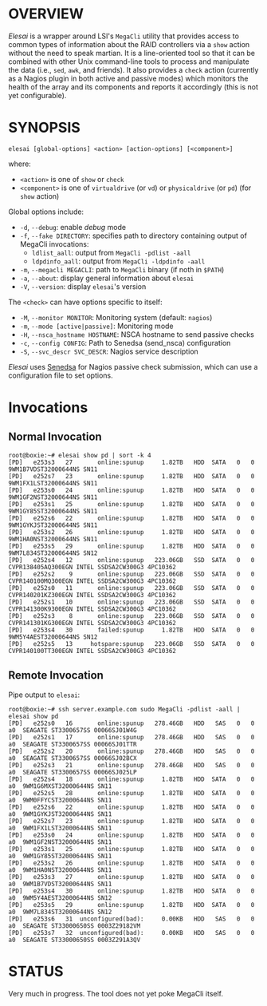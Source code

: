 # OVERVIEW

*Elesai* is a wrapper around LSI's `MegaCli` utility that provides access to common types of information about the RAID controllers via a `show` action without the need to speak martian. It is a line-oriented tool so that it can be combined with other Unix command-line tools to process and manipulate the data (i.e., `sed`, `awk`, and friends). It also provides a `check` action (currently as a Nagios plugin in both active and passive modes) which monitors the health of the array and its components and reports it accordingly (this is not yet configurable).

# SYNOPSIS

    elesai [global-options] <action> [action-options] [<component>]

where:

* `<action>` is one of `show` or `check`
* `<component>` is one of `virtualdrive` (or `vd`) or `physicaldrive` (or `pd`) (for `show` action)

Global options include:

* `-d`, `--debug`: enable *debug* mode
* `-f`, `--fake DIRECTORY`: specifies path to directory containing output of MegaCli invocations:
	* `ldlist_aall`: output from `MegaCli -pdlist -aall`
	* `ldpdinfo_aall`: output from `MegaCli -ldpdinfo -aall`
* `-m`, `--megacli MEGACLI`: path to `MegaCli` binary (if noth in `$PATH`)
* `-a`, `--about`: display general information about `elesai`
* `-V`, `--version`: display `elesai`'s version

The `<check>` can have options specific to itself:

* `-M`, `--monitor MONITOR`:            Monitoring system (default: `nagios`)
* `-m`, `--mode [active|passive]`:      Monitoring mode
* `-H`, `--nsca_hostname HOSTNAME`:     NSCA hostname to send passive checks
* `-c`, `--config CONFIG`:              Path to Senedsa (send_nsca) configuration
* `-S`, `--svc_descr SVC_DESCR`:        Nagios service description

*Elesai* uses [Senedsa](https://rubygems.org/gems/senedsa "Senedsa") for Nagios passive check submission, which can use a configuration file to set options.

# Invocations

## Normal Invocation

    root@boxie:~# elesai show pd | sort -k 4
    [PD]   e253s3   27       online:spunup     1.82TB   HDD  SATA   0   0   9WM1B7VDST32000644NS SN11
    [PD]   e252s7   23       online:spunup     1.82TB   HDD  SATA   0   0   9WM1FX1LST32000644NS SN11
    [PD]   e253s0   24       online:spunup     1.82TB   HDD  SATA   0   0   9WM1GF2NST32000644NS SN11
    [PD]   e253s1   25       online:spunup     1.82TB   HDD  SATA   0   0   9WM1GY85ST32000644NS SN11
    [PD]   e252s6   22       online:spunup     1.82TB   HDD  SATA   0   0   9WM1GYKJST32000644NS SN11
    [PD]   e253s2   26       online:spunup     1.82TB   HDD  SATA   0   0   9WM1HA0NST32000644NS SN11
    [PD]   e253s5   29       online:spunup     1.82TB   HDD  SATA   0   0   9WM7L834ST32000644NS SN12
    [PD]   e252s4   12       online:spunup   223.06GB   SSD  SATA   0   0   CVPR138405AQ300EGN INTEL SSDSA2CW300G3 4PC10362
    [PD]   e252s2    9       online:spunup   223.06GB   SSD  SATA   0   0   CVPR140100MQ300EGN INTEL SSDSA2CW300G3 4PC10362
    [PD]   e252s0   11       online:spunup   223.06GB   SSD  SATA   0   0   CVPR140201KZ300EGN INTEL SSDSA2CW300G3 4PC10362
    [PD]   e252s1   10       online:spunup   223.06GB   SSD  SATA   0   0   CVPR141300K9300EGN INTEL SSDSA2CW300G3 4PC10362
    [PD]   e252s3    8       online:spunup   223.06GB   SSD  SATA   0   0   CVPR141301KG300EGN INTEL SSDSA2CW300G3 4PC10362
    [PD]   e253s4   30       failed:spunup     1.82TB   HDD  SATA   0   0   9WM5Y4AEST32000644NS SN12
    [PD]   e252s5   13     hotspare:spunup   223.06GB   SSD  SATA   0   0   CVPR140100TT300EGN INTEL SSDSA2CW300G3 4PC10362
    
## Remote Invocation

Pipe output to `elesai`:

	root@boxie:~# ssh server.example.com sudo MegaCli -pdlist -aall | elesai show pd
	[PD]   e252s0   16       online:spunup   278.46GB   HDD   SAS   0   0  a0  SEAGATE ST3300657SS 00066SJ01W4G
	[PD]   e252s1   17       online:spunup   278.46GB   HDD   SAS   0   0  a0  SEAGATE ST3300657SS 00066SJ01TTR
	[PD]   e252s2   20       online:spunup   278.46GB   HDD   SAS   0   0  a0  SEAGATE ST3300657SS 00066SJ02BCX
	[PD]   e252s3   21       online:spunup   278.46GB   HDD   SAS   0   0  a0  SEAGATE ST3300657SS 00066SJ025LP
	[PD]   e252s4   18       online:spunup     1.82TB   HDD  SATA   0   0  a0  9WM1G6MXST32000644NS SN11
	[PD]   e252s5   28       online:spunup     1.82TB   HDD  SATA   0   0  a0  9WM0FFYCST32000644NS SN11
	[PD]   e252s6   22       online:spunup     1.82TB   HDD  SATA   0   0  a0  9WM1GYKJST32000644NS SN11
	[PD]   e252s7   23       online:spunup     1.82TB   HDD  SATA   0   0  a0  9WM1FX1LST32000644NS SN11
	[PD]   e253s0   24       online:spunup     1.82TB   HDD  SATA   0   0  a0  9WM1GF2NST32000644NS SN11
	[PD]   e253s1   25       online:spunup     1.82TB   HDD  SATA   0   0  a0  9WM1GY85ST32000644NS SN11
	[PD]   e253s2   26       online:spunup     1.82TB   HDD  SATA   0   0  a0  9WM1HA0NST32000644NS SN11
	[PD]   e253s3   27       online:spunup     1.82TB   HDD  SATA   0   0  a0  9WM1B7VDST32000644NS SN11
	[PD]   e253s4   30       online:spunup     1.82TB   HDD  SATA   0   0  a0  9WM5Y4AEST32000644NS SN12
	[PD]   e253s5   29       online:spunup     1.82TB   HDD  SATA   0   0  a0  9WM7L834ST32000644NS SN12
	[PD]   e253s6   31  unconfigured(bad):     0.00KB   HDD   SAS   0   0  a0  SEAGATE ST33000650SS 0003Z29182VM
	[PD]   e253s7   32  unconfigured(bad):     0.00KB   HDD   SAS   0   0  a0  SEAGATE ST33000650SS 0003Z291A3QV
    
# STATUS

Very much in progress. The tool does not yet poke MegaCli itself.



